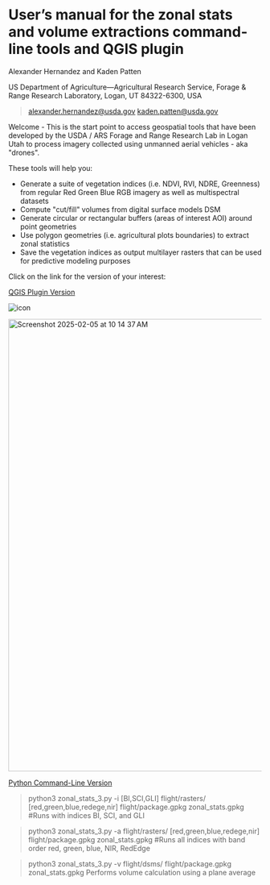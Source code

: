 # User’s manual for the zonal stats and volume extractions command-line tools and QGIS plugin



Alexander Hernandez and Kaden Patten

US Department of Agriculture—Agricultural Research Service, Forage & Range Research Laboratory, Logan, UT 84322-6300, USA

> alexander.hernandez@usda.gov
> kaden.patten@usda.gov

Welcome - This is the start point to access geospatial tools that have been developed by the USDA / ARS Forage and Range Research Lab in Logan Utah to process imagery collected using unmanned aerial vehicles - aka "drones".

These tools will help you:

* Generate a suite of vegetation indices (i.e. NDVI, RVI, NDRE, Greenness) from regular Red Green Blue RGB imagery as well as multispectral datasets
* Compute "cut/fill" volumes from digital surface models DSM
* Generate circular or rectangular buffers (areas of interest AOI) around point geometries
* Use polygon geometries (i.e. agricultural plots boundaries) to extract zonal statistics
* Save the vegetation indices as output multilayer rasters that can be used for predictive modeling purposes

 

Click on the link for the version of your interest:


[QGIS Plugin Version](https://github.com/alexanderhernandez-USDA/Zonal-Stats-QGIS/blob/main/README.md)

![icon](https://github.com/user-attachments/assets/4b2626b2-2a63-4172-9d18-ca21280921c1)


<img width="898" alt="Screenshot 2025-02-05 at 10 14 37 AM" src="https://github.com/user-attachments/assets/2c298067-7b53-470f-9268-eb98a873aed9" />





[Python Command-Line Version](https://github.com/alexanderhernandez-USDA/Zonal_Stats_3/blob/main/README.md)

> python3 zonal_stats_3.py -i [BI,SCI,GLI] flight/rasters/ [red,green,blue,redege,nir] flight/package.gpkg zonal_stats.gpkg
#Runs with indices BI, SCI, and GLI

> python3 zonal_stats_3.py -a flight/rasters/ [red,green,blue,redege,nir] flight/package.gpkg zonal_stats.gpkg
#Runs all indices with band order red, green, blue, NIR, RedEdge

> python3 zonal_stats_3.py -v flight/dsms/ flight/package.gpkg zonal_stats.gpkg
Performs volume calculation using a plane average
